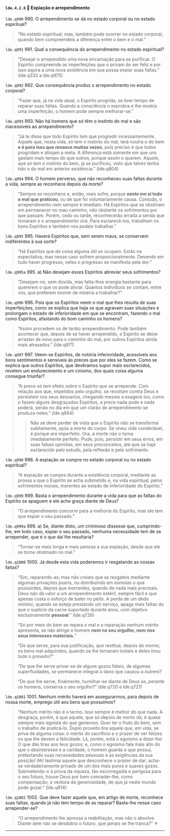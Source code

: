 #### `lde.4.2.6` 📃 Expiação e arrependimento

`lde.q990` 990. O arrependimento se dá no estado corporal ou no estado espiritual?

> “No estado espiritual; mas, também pode ocorrer no estado corporal, quando bem compreendeis a diferença entre o bem e o mal.”

`lde.q991` 991. Qual a consequência do arrependimento no estado espiritual?

> “Desejar o arrependido uma nova encarnação para se purificar. O Espírito compreende as imperfeições que o privam de ser feliz e por isso aspira a uma nova existência em que possa expiar suas faltas.” (lde.q332 a lde.q975)

`lde.q992` 992. Que consequência produz o arrependimento no estado corporal?

> “Fazer que, já na vida atual, o Espírito progrida, se tiver tempo de reparar suas faltas. Quando a consciência o exprobra e lhe mostra uma imperfeição, o homem pode sempre melhorar-se.”

`lde.q993` 993. Não há homens que só têm o instinto do mal e são inacessíveis ao arrependimento?

> “Já te disse que todo Espírito tem que progredir incessantemente. Aquele que, nesta vida, só tem o instinto do mal, terá noutra o do bem **e é para isso que renasce muitas vezes**, pois preciso é que todos progridam e atinjam a meta. A diferença está somente em que uns gastam mais tempo do que outros, porque assim o querem. Aquele, que só tem o instinto do bem, já se purificou, visto que talvez tenha tido o do mal em anterior existência.” (lde.q804)

`lde.q994` 994. O homem perverso, que não reconheceu suas faltas durante a vida, sempre as reconhece depois da morte?

> “Sempre as reconhece e, então, mais sofre, porque **sente em si todo o mal que praticou**, ou de que foi voluntariamente causa. Contudo, o arrependimento nem sempre é imediato. Há Espíritos que se obstinam em permanecer no mau caminho, não obstante os sofrimentos por que passam. Porém, cedo ou tarde, reconhecerão errada a senda que tomaram e o arrependimento virá. Para esclarecê-los, trabalham os bons Espíritos e também vós podeis trabalhar.”

`lde.q995` 995. Haverá Espíritos que, sem serem maus, se conservem indiferentes à sua sorte?

> “Há Espíritos que de coisa alguma útil se ocupam. Estão na expectativa, mas nesse caso sofrem proporcionalmente. Devendo em tudo haver progresso, neles o progresso se manifesta pela dor.”

`lde.q995a` 995. a) Não desejam esses Espíritos abreviar seus sofrimentos?

> “Desejam-no, sem dúvida, mas falta-lhes energia bastante para quererem o que os pode aliviar. Quantos indivíduos se contam, entre vós, que preferem morrer de miséria a trabalhar?”

`lde.q996` 996. Pois que os Espíritos veem o mal que lhes resulta de suas imperfeições, como se explica que haja os que agravam suas situações e prolongam o estado de inferioridade em que se encontram, fazendo o mal como Espíritos, afastando do bom caminho os homens?

> “Assim procedem os de tardio arrependimento. Pode também acontecer que, depois de se haver arrependido, o Espírito se deixe arrastar de novo para o caminho do mal, por outros Espíritos ainda mais atrasados.” (lde.q971)

`lde.q997` 997. Veem-se Espíritos, de notória inferioridade, acessíveis aos bons sentimentos e sensíveis às preces que por eles se fazem. Como se explica que outros Espíritos, que devêramos supor mais esclarecidos, revelem um endurecimento e um cinismo, dos quais coisa alguma consegue triunfar?

> “A prece só tem efeito sobre o Espírito que se arrepende. Com relação aos que, impelidos pelo orgulho, se revoltam contra Deus e persistem nos seus desvarios, chegando mesmo a exagerá-los, como o fazem alguns desgraçados Espíritos, a prece nada pode e nada poderá, senão no dia em que um clarão de arrependimento se produza neles.” (lde.q664)
> > Não se deve perder de vista que o Espírito não se transforma subitamente, após a morte do corpo. Se viveu vida condenável, é porque era imperfeito. Ora, a morte não o torna imediatamente perfeito. Pode, pois, persistir em seus erros, em suas falsas opiniões, em seus preconceitos, até que se haja esclarecido pelo estudo, pela reflexão e pelo sofrimento.

`lde.q998` 998. A expiação se cumpre no estado corporal ou no estado espiritual?

> “A expiação se cumpre durante a existência corporal, mediante as provas a que o Espírito se acha submetido e, na vida espiritual, pelos sofrimentos morais, inerentes ao estado de inferioridade do Espírito.”

`lde.q999` 999. Basta o arrependimento durante a vida para que as faltas do Espírito se apaguem e ele ache graça diante de Deus?

> “O arrependimento concorre para a melhoria do Espírito, mas ele tem que expiar o seu passado.”

`lde.q999a` 999. a) Se, diante disto, um criminoso dissesse que, cumprindo-lhe, em todo caso, expiar o seu passado, nenhuma necessidade tem de se arrepender, que é o que daí lhe resultaria?

> “Tornar-se mais longa e mais penosa a sua expiação, desde que ele se torne obstinado no mal.”

`lde.q1000` 1000. Já desde esta vida poderemos ir resgatando as nossas faltas?

> “Sim, reparando-as; mas não creiais que as resgateis mediante algumas privações pueris, ou distribuindo em esmolas o que possuirdes, depois que morrerdes, quando de nada mais precisais. Deus não dá valor a um arrependimento estéril, sempre fácil e que apenas custa o esforço de bater no peito. A perda de um dedo mínimo, quando se esteja prestando um serviço, apaga mais faltas do que o suplício da carne suportado durante anos, com objetivo exclusivamente **pessoal**.” (lde.q726)
>
> “Só por meio do bem se repara o mal e a reparação nenhum mérito apresenta, se não atinge o homem **nem no seu orgulho, nem nos seus interesses materiais.**”
>
> “De que serve, para sua justificação, que restitua, depois de morrer, os bens mal adquiridos, quando se lhe tornaram inúteis e deles tirou todo o proveito?”
>
> “De que lhe serve privar-se de alguns gozos fúteis, de algumas superfluidades, se permanece integral o dano que causou a outrem?
>
> “De que lhe serve, finalmente, humilhar-se diante de Deus se, perante os homens, conserva o seu orgulho?” (lde.q720 e lde.q721)

`lde.q1001` 1001. Nenhum mérito haverá em assegurarmos, para depois de nossa morte, emprego útil aos bens que possuímos?

> “Nenhum mérito não é o termo. Isso sempre é melhor do que nada. A desgraça, porém, é que aquele, que só depois de morto dá, é quase sempre mais egoísta do que generoso. Quer ter o fruto do bem, sem o trabalho de praticá-lo. Duplo proveito tira aquele que, em vida, se priva de alguma coisa: o mérito do sacrifício e o prazer de ver felizes os que lhe devem a felicidade. Lá, porém, está o egoísmo a dizer-lhe: O que dás tiras aos teus gozos; e, como o egoísmo fala mais alto do que o desinteresse e a caridade, o homem guarda o que possui, pretextando suas necessidades pessoais e as exigências da sua posição! Ah! lastimai aquele que desconhece o prazer de dar; acha-se verdadeiramente privado de um dos mais puros e suaves gozos. Submetendo-o à prova da riqueza, tão escorregadia e perigosa para o seu futuro, houve Deus por bem conceder-lhe, como compensação, a ventura da generosidade, de que já neste mundo pode gozar.” (lde.q814)

`lde.q1002` 1002. Que deve fazer aquele que, em artigo de morte, reconhece suas faltas, quando já não tem tempo de as reparar? Basta-lhe nesse caso arrepender-se?

> “O arrependimento lhe apressa a reabilitação, mas não o absolve. Diante dele não se desdobra o futuro, que jamais se lhe tranca?”
⚜️

---